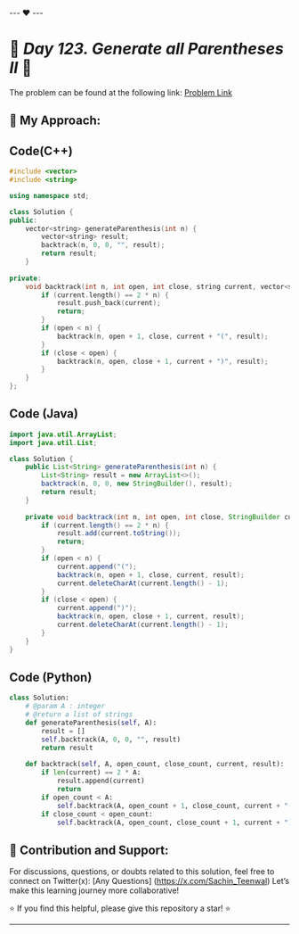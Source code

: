 --- ❤️ ---

# 🚀 _Day 123. Generate all Parentheses II_ 🧠


The problem can be found at the following link: [Problem Link](https://www.interviewbit.com/problems/generate-all-parentheses-ii/)

## 🎯 **My Approach:**


## Code(C++)
```cpp
#include <vector>
#include <string>

using namespace std;

class Solution {
public:
    vector<string> generateParenthesis(int n) {
        vector<string> result;
        backtrack(n, 0, 0, "", result);
        return result;
    }
    
private:
    void backtrack(int n, int open, int close, string current, vector<string>& result) {
        if (current.length() == 2 * n) {
            result.push_back(current);
            return;
        }
        if (open < n) {
            backtrack(n, open + 1, close, current + "(", result);
        }
        if (close < open) {
            backtrack(n, open, close + 1, current + ")", result);
        }
    }
};
```

## Code (Java)

```java
import java.util.ArrayList;
import java.util.List;

class Solution {
    public List<String> generateParenthesis(int n) {
        List<String> result = new ArrayList<>();
        backtrack(n, 0, 0, new StringBuilder(), result);
        return result;
    }
    
    private void backtrack(int n, int open, int close, StringBuilder current, List<String> result) {
        if (current.length() == 2 * n) {
            result.add(current.toString());
            return;
        }
        if (open < n) {
            current.append("(");
            backtrack(n, open + 1, close, current, result);
            current.deleteCharAt(current.length() - 1);
        }
        if (close < open) {
            current.append(")");
            backtrack(n, open, close + 1, current, result);
            current.deleteCharAt(current.length() - 1);
        }
    }
}
```

## Code (Python)

```python
class Solution:
    # @param A : integer
    # @return a list of strings
    def generateParenthesis(self, A):
        result = []
        self.backtrack(A, 0, 0, "", result)
        return result
    
    def backtrack(self, A, open_count, close_count, current, result):
        if len(current) == 2 * A:
            result.append(current)
            return
        if open_count < A:
            self.backtrack(A, open_count + 1, close_count, current + "(", result)
        if close_count < open_count:
            self.backtrack(A, open_count, close_count + 1, current + ")", result)
```



## 🎯 **Contribution and Support:**

For discussions, questions, or doubts related to this solution, feel free to connect on Twitter(x): [Any Questions] (https://x.com/Sachin_Teenwal) Let’s make this learning journey more collaborative!

⭐ If you find this helpful, please give this repository a star! ⭐

---
